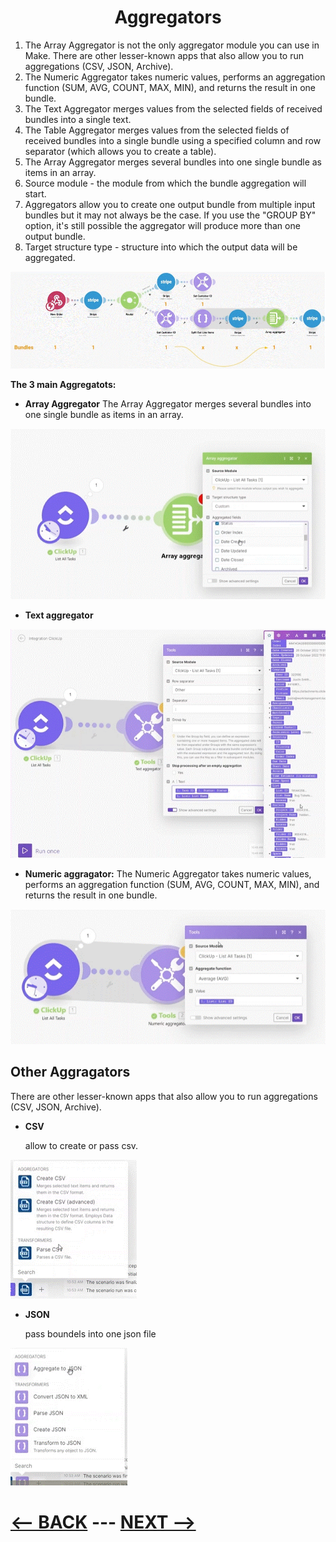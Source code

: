 <div align="center">

# Aggregators 
</div>


1. The Array Aggregator is not the only aggregator module you can use in Make. There are other lesser-known apps that also allow you to run aggregations (CSV, JSON, Archive).
2. The Numeric Aggregator takes numeric values, performs an aggregation function (SUM, AVG, COUNT, MAX, MIN), and returns the result in one bundle.
3. The Text Aggregator merges values from the selected fields of received bundles into a single text.
4. The Table Aggregator merges values from the selected fields of received bundles into a single bundle using a specified column and row separator (which allows you to create a table).
5. The Array Aggregator merges several bundles into one single bundle as items in an array.
6. Source module - the module from which the bundle aggregation will start.
7. Aggregators allow you to create one output bundle from multiple input bundles but it may not always be the case. If you use the "GROUP BY" option, it's still possible the aggregator will produce more than one output bundle.
8. Target structure type - structure into which the output data will be aggregated.

![Aggregators](pic/aggregators.gif)

__The 3 main Aggregatots:__

  * __Array Aggregator__
    The Array Aggregator merges several bundles into one single bundle as items in an array.
    
![Array Aggregator](pic/arryaggragator.gif)
    
  * __Text aggregator__

![Text aggregator](pic/textaggregator.gif)
    
  * __Numeric aggragator:__
    The Numeric Aggregator takes numeric values, performs an aggregation function (SUM, AVG, COUNT, MAX, MIN), and returns the result in one bundle.

![Numeric aggragator](pic/numericaggregator.gif)



## Other Aggragators 

There are other lesser-known apps that also allow you to run aggregations (CSV, JSON, Archive).

  * __CSV__
 
    allow to create or pass csv.

![CSV](pic/csvaggragator.gif)
    

  * __JSON__
 
    pass boundels into one json file
   

![JSON](pic/jsonaggrigator.gif)


# [<-- BACK](plans_and_operations.md) --- [NEXT -->](.md)
</div>
